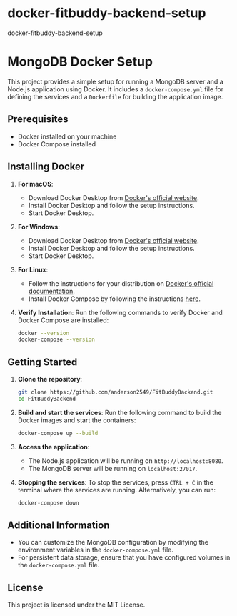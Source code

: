 # docker-fitbuddy-backend-setup
docker-fitbuddy-backend-setup

# MongoDB Docker Setup

This project provides a simple setup for running a MongoDB server and a Node.js application using Docker. It includes a `docker-compose.yml` file for defining the services and a `Dockerfile` for building the application image.

## Prerequisites

- Docker installed on your machine
- Docker Compose installed

## Installing Docker

1. **For macOS**:
   - Download Docker Desktop from [Docker's official website](https://www.docker.com/products/docker-desktop/).
   - Install Docker Desktop and follow the setup instructions.
   - Start Docker Desktop.

2. **For Windows**:
   - Download Docker Desktop from [Docker's official website](https://www.docker.com/products/docker-desktop/).
   - Install Docker Desktop and follow the setup instructions.
   - Start Docker Desktop.

3. **For Linux**:
   - Follow the instructions for your distribution on [Docker's official documentation](https://docs.docker.com/engine/install/).
   - Install Docker Compose by following the instructions [here](https://docs.docker.com/compose/install/).

4. **Verify Installation**:
   Run the following commands to verify Docker and Docker Compose are installed:
   ```bash
   docker --version
   docker-compose --version
   ```

## Getting Started

1. **Clone the repository**:
   ```bash
   git clone https://github.com/anderson2549/FitBuddyBackend.git
   cd FitBuddyBackend
   ```

2. **Build and start the services**:
   Run the following command to build the Docker images and start the containers:
   ```bash
   docker-compose up --build
   ```

3. **Access the application**:
   - The Node.js application will be running on `http://localhost:8080`.
   - The MongoDB server will be running on `localhost:27017`.

4. **Stopping the services**:
   To stop the services, press `CTRL + C` in the terminal where the services are running. Alternatively, you can run:
   ```bash
   docker-compose down
   ```

## Additional Information

- You can customize the MongoDB configuration by modifying the environment variables in the `docker-compose.yml` file.
- For persistent data storage, ensure that you have configured volumes in the `docker-compose.yml` file.

## License

This project is licensed under the MIT License.
